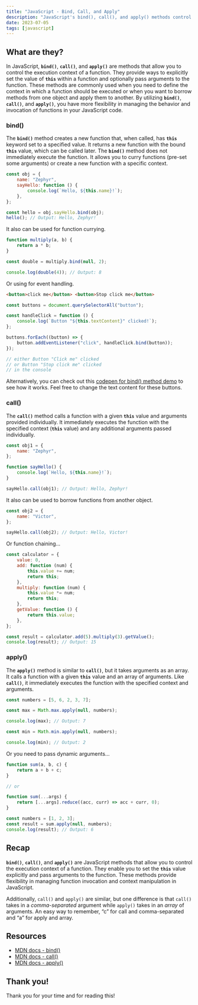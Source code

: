 ```yaml
---
title: "JavaScript - Bind, Call, and Apply"
description: "JavaScript's bind(), call(), and apply() methods control function context, allowing explicit this binding and argument passing."
date: 2023-07-05
tags: [javascript]
---
```


## What are they?

In JavaScript, **`bind()`**, **`call()`**, and **`apply()`** are methods that allow you to control the execution context of a function. They provide ways to explicitly set the value of **`this`** within a function and optionally pass arguments to the function. These methods are commonly used when you need to define the context in which a function should be executed or when you want to borrow methods from one object and apply them to another. By utilizing **`bind()`**, **`call()`**, and **`apply()`**, you have more flexibility in managing the behavior and invocation of functions in your JavaScript code.

### bind()

The **`bind()`** method creates a new function that, when called, has **`this`** keyword set to a specified value. It returns a new function with the bound **`this`** value, which can be called later. The **`bind()`** method does not immediately execute the function. It allows you to curry functions (pre-set some arguments) or create a new function with a specific context.

```js
const obj = {
	name: "Zephyr",
	sayHello: function () {
		console.log(`Hello, ${this.name}!`);
	},
};

const hello = obj.sayHello.bind(obj);
hello(); // Output: Hello, Zephyr!
```

It also can be used for function currying.

```js
function multiply(a, b) {
	return a * b;
}

const double = multiply.bind(null, 2);

console.log(double(4)); // Output: 8
```

Or using for event handling.

```html
<button>click me</button> <button>Stop click me</button>
```

```js
const buttons = document.querySelectorAll("button");

const handleClick = function () {
	console.log(`Button "${this.textContent}" clicked!`);
};

buttons.forEach((button) => {
	button.addEventListener("click", handleClick.bind(button));
});

// either Button "Click me" clicked
// or Button "Stop click me" clicked
// in the console
```

Alternatively, you can check out this [codepen for bind() method demo](https://codepen.io/victoriacheng15/pen/PoxKEqN) to see how it works. Feel free to change the text content for these buttons.

### call()

The **`call()`** method calls a function with a given **`this`** value and arguments provided individually. It immediately executes the function with the specified context (**`this`** value) and any additional arguments passed individually.

```js
const obj1 = {
	name: "Zephyr",
};

function sayHello() {
	console.log(`Hello, ${this.name}!`);
}

sayHello.call(obj1); // Output: Hello, Zephyr!
```

It also can be used to borrow functions from another object.

```js
const obj2 = {
	name: "Victor",
};

sayHello.call(obj2); // Output: Hello, Victor!
```

Or function chaining…

```js
const calculator = {
	value: 0,
	add: function (num) {
		this.value += num;
		return this;
	},
	multiply: function (num) {
		this.value *= num;
		return this;
	},
	getValue: function () {
		return this.value;
	},
};

const result = calculator.add(5).multiply(3).getValue();
console.log(result); // Output: 15
```

### apply()

The **`apply()`** method is similar to **`call()`**, but it takes arguments as an array. It calls a function with a given **`this`** value and an array of arguments. Like **`call()`**, it immediately executes the function with the specified context and arguments.

```js
const numbers = [5, 6, 2, 3, 7];

const max = Math.max.apply(null, numbers);

console.log(max); // Output: 7

const min = Math.min.apply(null, numbers);

console.log(min); // Output: 2
```

Or you need to pass dynamic arguments…

```js
function sum(a, b, c) {
	return a + b + c;
}

// or

function sum(...args) {
	return [...args].reduce((acc, curr) => acc + curr, 0);
}

const numbers = [1, 2, 3];
const result = sum.apply(null, numbers);
console.log(result); // Output: 6
```

## Recap

**`bind()`**, **`call()`**, and **`apply()`** are JavaScript methods that allow you to control the execution context of a function. They enable you to set the **`this`** value explicitly and pass arguments to the function. These methods provide flexibility in managing function invocation and context manipulation in JavaScript.

Additionally, `call()` and `apply()` are similar, but one difference is that `call()` takes in a _comma-separated_ argument while `apply()` takes in an _array_ of arguments. An easy way to remember, “c” for call and comma-separated and “a” for apply and array.

## Resources

- <a href="https://developer.mozilla.org/en-US/docs/Web/JavaScript/Reference/Global_objects/Function/bind" target="_blank" rel="noopener noreferrer">MDN docs - bind()</a>
- <a href="https://developer.mozilla.org/en-US/docs/Web/JavaScript/Reference/Global_objects/Function/call" target="_blank" rel="noopener noreferrer">MDN docs - call()</a>
- <a href="https://developer.mozilla.org/en-US/docs/Web/JavaScript/Reference/Global_objects/Function/apply" target="_blank" rel="noopener noreferrer">MDN docs - apply()</a>

## Thank you!

Thank you for your time and for reading this!
